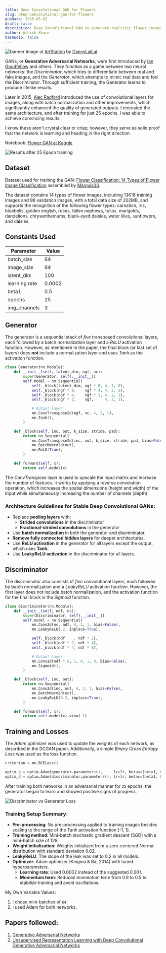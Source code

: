 ```yaml
---
title: Deep Convolutional GAN for Flowers
slug: deep-convolutional-gan-for-flowers
pubDate: 2025-05-02
draft: false
description: Deep Convolutional GAN to generate realistic flower images using the Flowers dataset.
author: Ashish Khare
hasAudio: false
---
```


![banner](./assets/deep-convolutional-gan-for-flowers/banner.webp)
Image at [ArtStation](https://www.artstation.com/artwork/qQPleN) by [DannyLaiLai](https://www.artstation.com/danny008)

GANs, or **Generative Adversarial Networks**, were first introduced by [Ian Goodfellow](https://arxiv.org/abs/1406.2661) and others. They function as a game between two neural networks: the _Discriminator_, which tries to differentiate between real and fake images, and the _Generator_, which attempts to mimic real data and fool the Discriminator. Through sufficient training, the Generator learns to produce lifelike results.

Later in 2015, [Alec Radford](https://arxiv.org/abs/1511.06434) introduced the use of convolutional layers for images, along with batch normalization and other improvements, which significantly enhanced the quality of generated outputs. I recreated the same architecture, and after training for just 25 epochs, I was able to achieve convincing results.

I know these aren't crystal clear or crisp; however, they serve as solid proof that the network is learning and heading in the right direction.

Notebook: [Flower GAN at Kaggle](https://www.kaggle.com/code/ashishk1331/flower-gan/notebook)

![Results after 25 Epoch training](./assets/deep-convolutional-gan-for-flowers/results_25.webp)

## Dataset

Dataset used for training the GAN: [Flower Classification: 14 Types of Flower Image Classification](https://www.kaggle.com/datasets/marquis03/flower-classification) assembled by [Marquis03](https://www.kaggle.com/marquis03).

The dataset contains 14 types of flower images, including 13618 training images and 98 validation images, with a total data size of 202MB, and supports the recognition of the following flower types: carnation, iris, bluebells, golden english, roses, fallen nephews, tulips, marigolds, dandelions, chrysanthemums, black-eyed daisies, water lilies, sunflowers, and daisies.

## Constants Used

| Parameter     | Value  |
| ------------- | ------ |
| batch_size    | 64     |
| image_size    | 64     |
| latent_dim    | 100    |
| learning rate | 0.0002 |
| beta1         | 0.5    |
| epochs        | 25     |
| img_channels  | 3      |

## Generator

The generator is a sequential stack of _five_ transposed convolutional layers, each followed by a batch normalization layer and a _ReLU_ activation function. However, as mentioned in the paper, the final block (or last set of layers) does **not** include a normalization layer and uses _Tanh_ as the activation function.

```python
class Generator(nn.Module):
    def __init__(self, latent_dim, ngf, nc):
        super(Generator, self).__init__()
        self.model = nn.Sequential(
            self._block(latent_dim, ngf * 8, 4, 1, 0),
            self._block(ngf * 8,    ngf * 4, 4, 2, 1),
            self._block(ngf * 4,    ngf * 2, 4, 2, 1),
            self._block(ngf * 2,    ngf,     4, 2, 1),

            # Output layer
            nn.ConvTranspose2d(ngf, nc, 4, 2, 1),
            nn.Tanh(),
        )

    def _block(self, inc, out, k_size, stride, pad):
        return nn.Sequential(
            nn.ConvTranspose2d(inc, out, k_size, stride, pad, bias=False),
            nn.BatchNorm2d(out),
            nn.ReLU(True),
        )

    def forward(self, x):
        return self.model(x)
```

The _ConvTranspose_ layer is used to upscale the input matrix and increase the number of features. It works by applying a reverse convolution operation, which increases the spatial dimensions (height and width) of the input while simultaneously increasing the number of channels (depth).

### Architecture Guidelines for Stable Deep Convolutional GANs:

- Replace **pooling layers** with:
  - **Strided convolutions** in the discriminator
  - **Fractional-strided convolutions** in the generator
- Use **batch normalization** in both the generator and discriminator.
- **Remove fully connected hidden layers** for deeper architectures.
- Use **ReLU activation** in the generator for all layers except the output, which uses **Tanh**.
- Use **LeakyReLU activation** in the discriminator for all layers.

## Discriminator

The discriminator also consists of _five_ convolutional layers, each followed by batch normalization and a _LeakyReLU_ activation function. However, the first layer does not include batch normalization, and the activation function for the final block is the _Sigmoid_ function.

```python
class Discriminator(nn.Module):
    def __init__(self, ndf, nc):
        super(Discriminator, self).__init__()
        self.model = nn.Sequential(
            nn.Conv2d(nc, ndf, 4, 2, 1, bias=False),
            nn.LeakyReLU(.2, inplace=True),

            self._block(ndf    , ndf * 2),
            self._block(ndf * 2, ndf * 4),
            self._block(ndf * 4, ndf * 8),

            # Output Layer
            nn.Conv2d(ndf * 8, 1, 4, 1, 0, bias=False),
            nn.Sigmoid(),
        )

    def _block(self, inc, out):
        return nn.Sequential(
            nn.Conv2d(inc, out, 4, 2, 1, bias=False),
            nn.BatchNorm2d(out),
            nn.LeakyReLU(0.2, inplace=True),
        )

    def forward(self, x):
        return self.model(x).view(-1)
```

## Training and Losses

The _Adam_ optimizer was used to update the weights of each network, as described in the DCGAN paper. Additionally, a simple _Binary Cross Entropy Loss_ was used as the loss function.

```python
criterion = nn.BCELoss()

optim_g = optim.Adam(generator.parameters(),     lr=lr, betas=(beta1, 0.999))
optim_d = optim.Adam(discriminator.parameters(), lr=lr, betas=(beta1, 0.999))
```

After training both networks in an adversarial manner for `25` epochs, the generator began to learn and showed positive signs of progress.

![Discriminator vs Generator Loss](./assets/deep-convolutional-gan-for-flowers/losses.webp)

### Training Setup Summary:

- **Pre-processing**: No pre-processing applied to training images besides scaling to the range of the Tanh activation function [-1, 1].
- **Training method**: Mini-batch stochastic gradient descent (SGD) with a mini-batch size of 128.
- **Weight initialization**: Weights initialized from a zero-centered Normal distribution with standard deviation 0.02.
- **LeakyReLU**: The slope of the leak was set to 0.2 in all models.
- **Optimizer**: Adam optimizer (Kingma & Ba, 2014) with tuned hyperparameters.
  - **Learning rate**: Used 0.0002 instead of the suggested 0.001.
  - **Momentum term**: Reduced momentum term from 0.9 to 0.5 to stabilize training and avoid oscillations.

My Own Variable Values:

1. I chose mini-batches of `64`.
2. I used Adam for both networks.

## Papers followed:

1. [Generative Adversarial Networks](https://arxiv.org/abs/1406.2661)
2. [Unsupervised Representation Learning with Deep Convolutional Generative Adversarial Networks](https://arxiv.org/abs/1511.06434)
